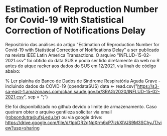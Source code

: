 # Estimation of Reproduction Number for Covid-19 with Statistical Correction of Notifications Delay
Repositório das análises do artigo "Estimation of Reproduction Number for Covid-19 with Statistical Correction of Notifications Delay" a ser publicado na revista IEEE Latin America Transactions.
O arquivo "INFLUD-15-02-2021.csv" foi obtido do data SUS e podia ser lido diretamente da web no R antes do atque racker aos dados do SUS em 12/2021, via linah de código abaixo:

% Ler plainha do Banco de Dados de Síndrome Respiratória Aguda Grave - incluindo dados da COVID-19 (opendataSUS)
data <- read.csv("https://s3-sa-east-1.amazonaws.com/ckan.saude.gov.br/SRAG/2020/INFLUD-15-02-2021.csv", sep = ";")

Ele foi disponibilizado no github devido o limite de armazenamento. Caso queiram obter o arquivo gentileza solicitar via email (robsondutra@ufsj.edu.br) ou via google drive: https://drive.google.com/file/d/1pbDR2qNpXrm6xP7izkXlVJS9M3SChyJT/view?usp=sharing

